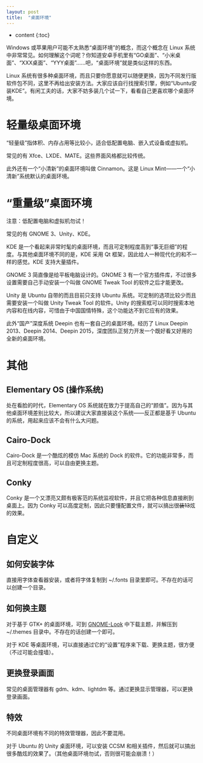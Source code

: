 ```yaml
---
layout: post
title:  "桌面环境"
---
```

* content
{:toc}

Windows 或苹果用户可能不太熟悉“桌面环境”的概念，而这个概念在 Linux 系统中非常常见。如何理解这个词呢？你知道安卓手机里有“GO桌面”、“小米桌面”、“XXX桌面”、“YYY桌面”……吧，“桌面环境”就是类似这样的东西。

Linux 系统有很多种桌面环境，而且只要你愿意就可以随便更换，因为不同发行版软件包不同，这里不再给出安装方法。大家应该自行找搜索引擎，例如“Ubuntu安装KDE”。有闲工夫的话，大家不妨多装几个试一下，看看自己更喜欢哪个桌面环境。

# 轻量级桌面环境

“轻量级”指体积、内存占用等比较小，适合低配置电脑、嵌入式设备或虚拟机。

常见的有 Xfce、LXDE、MATE。这些界面风格都比较传统。

此外还有一个“小清新”的桌面环境叫做 Cinnamon。这是 Linux Mint——一个“小清新”系统默认的桌面环境。

# “重量级”桌面环境

注意：低配置电脑和虚拟机勿试！

常见的有 GNOME 3、Unity、KDE。

KDE 是一个看起来非常时髦的桌面环境，而且可定制程度高到“事无巨细”的程度。与其他桌面环境不同的是，KDE 采用 Qt 框架，因此给人一种现代化的和不一样的感觉。KDE 支持大量插件。

GNOME 3 简直像是给平板电脑设计的。GNOME 3 有一个官方插件库，不过很多设置需要自己手动安装一个叫做 GNOME Tweak Tool 的软件之后才能更改。

Unity 是 Ubuntu 自带的而且目前只支持 Ubuntu 系统。可定制的选项比较少而且需要安装一个叫做 Unity Tweak Tool 的软件。Unity 的搜索框可以同时搜索本地内容和在线内容，可惜由于中国国情特殊，这个功能达不到它应有的效果。

此外“国产”深度系统 Deepin 也有一套自己的桌面环境。经历了 Linux Deepin 2013、Deepin 2014、Deepin 2015，深度团队正努力开发一个既好看又好用的全新的桌面环境。

# 其他

## Elementary OS (操作系统)

处在看脸的时代，Elementary OS 系统就在致力于提高自己的“颜值”。因为与其他桌面环境差别比较大，所以建议大家直接装这个系统——反正都是基于 Ubuntu 的系统，用起来应该不会有什么大问题。

## Cairo-Dock

Cairo-Dock 是一个酷炫的模仿 Mac 系统的 Dock 的软件。它的功能非常多，而且可定制程度很高，可以自由更换主题。

## Conky

Conky 是一个又漂亮又颇有极客范的系统监视软件，并且它把各种信息直接刷到桌面上。因为 Conky 可以高度定制，因此只要懂配置文件，就可以搞出很<s>装13</s>炫的效果。

# 自定义

## 如何安装字体

直接用字体查看器安装，或者将字体复制到 ~/.fonts 目录里即可。不存在的话可以创建一个目录。

## 如何换主题

对于基于 GTK+ 的桌面环境，可到 [GNOME-Look](http://gnome-look.org) 中下载主题，并解压到 ~/.themes 目录中。不存在的话创建一个即可。

对于 KDE 等桌面环境，可以直接通过它的“设置”程序来下载、更换主题，很方便（不过可能会撞墙）。

## 更换登录画面

常见的桌面管理器有 gdm、kdm、lightdm 等。通过更换显示管理器，可以更换登录画面。

## 特效

不同桌面环境有不同的特效管理器，因此不要混用。

对于 Ubuntu 的 Unity 桌面环境，可以安装 CCSM 和相关插件，然后就可以搞出很多酷炫的效果了。（其他桌面环境勿试，否则很可能会崩溃！）
